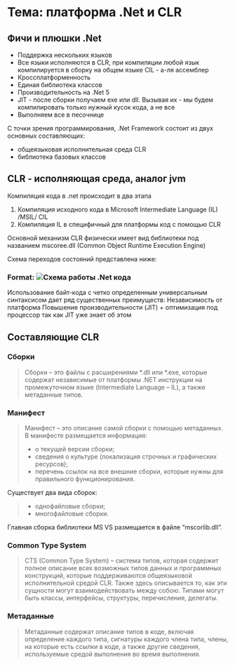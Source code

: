 # Тема: платформа .Net и CLR

## Фичи и плюшки .Net

* Поддержка нескольких языков
* Все языки исполняются в CLR, при компиляции любой язык компилируется в сборку на общем языке CIL - а-ля ассемблер
* Кроссплатформенность
* Единая библиотека классов
* Производительность на .Net 5
* JIT - после сборки получаем exe или dll. Вызывая их - мы будем компилировать только нужный кусок кода, а не все 
* Выполняем все  в песочнице

С точки зрения программирования, .Net Framework  состоит из двух основных составляющих:
* общеязыковая исполнительная среда CLR
* библиотека базовых классов


## CLR - исполняющая среда, аналог jvm

Компиляция кода в .net происходит в два этапа
	
1. Компиляция исходного кода в Microsoft Intermediate Language (IL) /MSIL/ CIL
2. Компиляция IL в специфичный для платформы код с помощью CLR

Основной механизм CLR физически имеет вид библиотеки под названием mscoree.dll (Common Object Runtime Execution Engine)

Схема переходов состояний представлена ниже:

### Format: ![Схема работы .Net кода](https://professorweb.ru/my/ASP_NET/base/level1/files/img51000.png)

Использование байт-кода с четко определенным универсальным синтаксисом дает ряд существенных преимуществ:
	Независимость от платформа
	Повышение производительности (JIT) + оптимизация под процессор так как JIT уже знает об этом

## Составляющие CLR 

### Сборки
> Сборки – это файлы с расширениями *.dll или *.exe, которые содержат независимые от платформы .NET инструкции на промежуточном языке (Intermediate Language – IL), а также метаданные типов.


### Манифест
> Манифест – это описание самой сборки с помощью метаданных.
> В манифесте размещается информация:
>* о текущей версии сборки;
>* сведения о культуре (локализация строчных и графических ресурсов);
>* перечень ссылок на все внешние сборки, которые нужны для правильного функционирования.


Существует два вида сборок:
>* однофайловые сборки;
>* многофайловые сборки.

Главная сборка библиотеки MS VS размещается в файле “mscorlib.dll”.

### Common Type System
>CTS (Common Type System) – система типов, которая содержит полное описание всех возможных типов данных и программных конструкций, которые поддерживаются общеязыковой исполнительной средой CLR. Также здесь описывается то, как эти сущности могут взаимодействовать между собою. Типами могут быть классы, интерфейсы, структуры, перечисления, делегаты.

### Метаданные
>Метаданные содержат описание типов в коде, включая определение каждого типа, сигнатуры каждого члена типа, члены, на которые есть ссылки в коде, а также другие сведения, используемые средой выполнения во время выполнения. 
